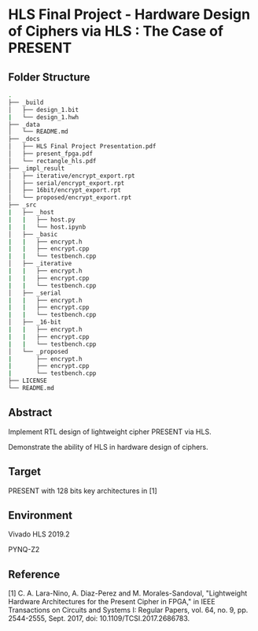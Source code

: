 # HLS Final Project - Hardware Design of Ciphers via HLS : The Case of PRESENT

## Folder Structure
```bash
.
├── _build
│   ├── design_1.bit
|   └── design_1.hwh
├── _data
│   └── README.md
├── _docs
│   ├── HLS Final Project Presentation.pdf
│   ├── present_fpga.pdf
│   └── rectangle_hls.pdf
├── _impl_result
│   ├── iterative/encrypt_export.rpt
│   ├── serial/encrypt_export.rpt
│   ├── 16bit/encrypt_export.rpt
│   └── proposed/encrypt_export.rpt
├── _src
|   ├── _host
|   |   ├── host.py
|   |   └── host.ipynb
│   ├── _basic
|   |   ├── encrypt.h
|   |   ├── encrypt.cpp
|   |   └── testbench.cpp
│   ├── _iterative
|   |   ├── encrypt.h
|   |   ├── encrypt.cpp
|   |   └── testbench.cpp
│   ├── _serial
|   |   ├── encrypt.h
|   |   ├── encrypt.cpp
|   |   └── testbench.cpp
│   ├── _16-bit
|   |   ├── encrypt.h
|   |   ├── encrypt.cpp
|   |   └── testbench.cpp
│   └── _proposed
|       ├── encrypt.h
|       ├── encrypt.cpp
|       └── testbench.cpp
├── LICENSE
└── README.md
```

## Abstract

  Implement RTL design of lightweight cipher PRESENT via HLS. 
  
  Demonstrate the ability of HLS in hardware design of ciphers.

## Target

  PRESENT with 128 bits key architectures in [1]


## Environment

  Vivado HLS 2019.2
  
  PYNQ-Z2

## Reference 

  [1] C. A. Lara-Nino, A. Diaz-Perez and M. Morales-Sandoval, "Lightweight Hardware Architectures for the Present Cipher in FPGA," in IEEE Transactions on Circuits and Systems I: Regular Papers, vol. 64, no. 9, pp. 2544-2555, Sept. 2017, doi: 10.1109/TCSI.2017.2686783.
